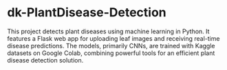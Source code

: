 # dk-PlantDisease-Detection
This project detects plant diseases using machine learning in Python. It features a Flask web app for uploading leaf images and receiving real-time disease predictions. The models, primarily CNNs, are trained with Kaggle datasets on Google Colab, combining powerful tools for an efficient plant disease detection solution.
